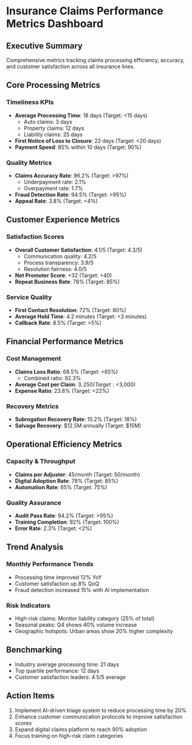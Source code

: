 # Insurance Claims Performance Metrics Dashboard

## Executive Summary
Comprehensive metrics tracking claims processing efficiency, accuracy, and customer satisfaction across all insurance lines.

## Core Processing Metrics

### Timeliness KPIs
- **Average Processing Time**: 18 days (Target: <15 days)
  - Auto claims: 3 days
  - Property claims: 12 days
  - Liability claims: 25 days
- **First Notice of Loss to Closure**: 22 days (Target: <20 days)
- **Payment Speed**: 85% within 10 days (Target: 90%)

### Quality Metrics
- **Claims Accuracy Rate**: 96.2% (Target: >97%)
  - Underpayment rate: 2.1%
  - Overpayment rate: 1.7%
- **Fraud Detection Rate**: 94.5% (Target: >95%)
- **Appeal Rate**: 3.8% (Target: <4%)

## Customer Experience Metrics

### Satisfaction Scores
- **Overall Customer Satisfaction**: 4.1/5 (Target: 4.3/5)
  - Communication quality: 4.2/5
  - Process transparency: 3.9/5
  - Resolution fairness: 4.0/5
- **Net Promoter Score**: +32 (Target: +40)
- **Repeat Business Rate**: 78% (Target: 85%)

### Service Quality
- **First Contact Resolution**: 72% (Target: 80%)
- **Average Hold Time**: 4.2 minutes (Target: <3 minutes)
- **Callback Rate**: 8.5% (Target: <5%)

## Financial Performance Metrics

### Cost Management
- **Claims Loss Ratio**: 68.5% (Target: <65%)
  - Combined ratio: 92.3%
- **Average Cost per Claim**: $3,250 (Target: <$3,000)
- **Expense Ratio**: 23.8% (Target: <22%)

### Recovery Metrics
- **Subrogation Recovery Rate**: 15.2% (Target: 18%)
- **Salvage Recovery**: $12.5M annually (Target: $15M)

## Operational Efficiency Metrics

### Capacity & Throughput
- **Claims per Adjuster**: 45/month (Target: 50/month)
- **Digital Adoption Rate**: 78% (Target: 85%)
- **Automation Rate**: 65% (Target: 75%)

### Quality Assurance
- **Audit Pass Rate**: 94.2% (Target: >95%)
- **Training Completion**: 92% (Target: 100%)
- **Error Rate**: 2.3% (Target: <2%)

## Trend Analysis

### Monthly Performance Trends
- Processing time improved 12% YoY
- Customer satisfaction up 8% QoQ
- Fraud detection increased 15% with AI implementation

### Risk Indicators
- High-risk claims: Monitor liability category (25% of total)
- Seasonal peaks: Q4 shows 40% volume increase
- Geographic hotspots: Urban areas show 20% higher complexity

## Benchmarking
- Industry average processing time: 21 days
- Top quartile performance: 12 days
- Customer satisfaction leaders: 4.5/5 average

## Action Items
1. Implement AI-driven triage system to reduce processing time by 20%
2. Enhance customer communication protocols to improve satisfaction scores
3. Expand digital claims platform to reach 90% adoption
4. Focus training on high-risk claim categories
